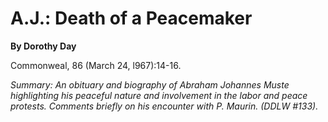 A.J.: Death of a Peacemaker
===========================

**By Dorothy Day**

Commonweal, 86 (March 24, l967):14-16.

*Summary: An obituary and biography of Abraham Johannes Muste
highlighting his peaceful nature and involvement in the labor and peace
protests. Comments briefly on his encounter with P. Maurin. (DDLW
\#133).*


